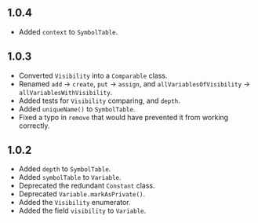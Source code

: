 ## 1.0.4
* Added `context` to `SymbolTable`.

## 1.0.3
* Converted `Visibility` into a `Comparable` class.
* Renamed `add` -> `create`,  `put` -> `assign`, and `allVariablesOfVisibility` -> `allVariablesWithVisibility`.
* Added tests for `Visibility` comparing, and `depth`.
* Added `uniqueName()` to `SymbolTable`.
* Fixed a typo in `remove` that would have prevented it from working correctly.

## 1.0.2
* Added `depth` to `SymbolTable`.
* Added `symbolTable` to `Variable`.
* Deprecated the redundant `Constant` class.
* Deprecated `Variable.markAsPrivate()`.
* Added the `Visibility` enumerator.
* Added the field `visibility` to `Variable`.